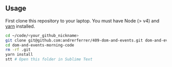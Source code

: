 ## Usage

First clone this repository to your laptop. You must have Node (> v4) and [yarn](https://yarnpkg.com/lang/en/docs/install/) installed.

```bash
cd ~/code/<your_github_nickname>
git clone git@github.com:andrerferrer/409-dom-and-events.git dom-and-events-morning-code
cd dom-and-events-morning-code
rm -rf .git
yarn install
stt # Open this folder in Sublime Text
```

